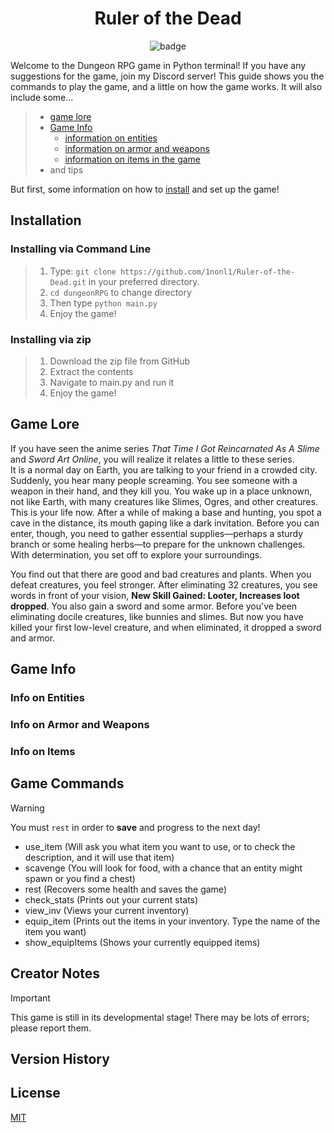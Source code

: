 # <div align = "center">Ruler of the Dead</div>
<p align = "center">
    <img src = "https://img.shields.io/badge/Base_Game_Completion_Estimate-50%25-blue" alt = "badge">
</p>

Welcome to the Dungeon RPG game in Python terminal! If you have any suggestions for the game, join my Discord server! This guide shows you the commands to play the game, and a little on how the game works.
It will also include some...
> - [game lore](#game-lore)
> - [Game Info](#game-info)
>     - [information on entities](#info-on-entities)
>     - [information on armor and weapons](#info-on-armor-and-weapons)
>     - [information on items in the game](#info-on-items)
> - and tips

[//]:#
But first, some information on how to [install](#installation) and set up the game!

## Installation
### Installing via Command Line
> 1. Type: `git clone https://github.com/1nonl1/Ruler-of-the-Dead.git` in your preferred directory.
> 2. `cd dungeonRPG` to change directory
> 3. Then type `python main.py`
> 4. Enjoy the game!

### Installing via zip
> 1. Download the zip file from GitHub
> 2. Extract the contents
> 3. Navigate to main.py and run it
> 4. Enjoy the game!

## Game Lore
If you have seen the anime series _That Time I Got Reincarnated As A Slime_ and _Sword Art Online_, you will realize it relates a little to these series.\
It is a normal day on Earth, you are talking to your friend in a crowded city. Suddenly, you hear many people screaming. You see someone with a weapon in their hand, and they kill you. You wake up in a place unknown, not like Earth, with many creatures like Slimes, Ogres, and other creatures. This is your life now. After a while of making a base and hunting, you spot a cave in the distance, its mouth gaping like a dark invitation. Before you can enter, though, you need to gather essential supplies—perhaps a sturdy branch or some healing herbs—to prepare for the unknown challenges. With determination, you set off to explore your surroundings.

You find out that there are good and bad creatures and plants. When you defeat creatures, you feel stronger. After eliminating 32 creatures, you see words in front of your vision, **New Skill Gained: Looter, Increases loot dropped**. You also gain a sword and some armor. Before you've been eliminating docile creatures, like bunnies and slimes. But now you have killed your first low-level creature, and when eliminated, it dropped a sword and armor.

[//]:#Info-on-entities
[//]:#Info-on-armor-and-weapons
[//]:#Info-on-Items
[//]:#tips
## Game Info
### Info on Entities
### Info on Armor and Weapons
### Info on Items
## Game Commands
> [!WARNING]
> You must `rest` in order to **save** and progress to the next day!
> * use_item (Will ask you what item you want to use, or to check the description, and it will use that item)
> * scavenge (You will look for food, with a chance that an entity might spawn or you find a chest)
> * rest (Recovers some health and saves the game)
> * check_stats (Prints out your current stats)
> * view_inv (Views your current inventory)
> * equip_item (Prints out the items in your inventory. Type the name of the item you want)
> * show_equipItems (Shows your currently equipped items)

## Creator Notes
[//]:#Mention-contributors
[//]:#Discord-link
> [!IMPORTANT]
> This game is still in its developmental stage! There may be lots of errors; please report them.
<!-- Under Development -->

## Version History
<!-- Under Development -->

## License
[MIT](https://github.com/1nonl1/dungeonRPG/blob/39647fdb7b704e89a27c39187223ccc1a7b99154/LICENSE)
